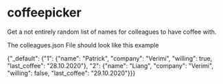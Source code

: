# coffeepicker
Get a not entirely random list of names for colleagues to have coffee with.

The colleagues.json File should look like this example

{"_default": 
    {"1": {"name": "Patrick", "company": "Verimi", "willing": true, "last_coffee": "28.10.2020"}, 
    "2": {"name": "Liang", "company": "Verimi", "willing": false, "last_coffee": "29.10.2020"}}}